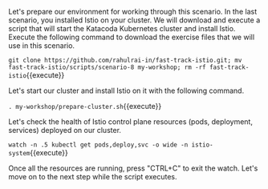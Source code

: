 Let's prepare our environment for working through this scenario. In the last scenario, you installed Istio on your cluster. We will download and execute a script that will start the Katacoda Kubernetes cluster and install Istio. Execute the following command to download the exercise files that we will use in this scenario.

`git clone https://github.com/rahulrai-in/fast-track-istio.git; mv fast-track-istio/scripts/scenario-8 my-workshop; rm -rf fast-track-istio`{{execute}}

Let's start our cluster and install Istio on it with the following command.

`. my-workshop/prepare-cluster.sh`{{execute}}

Let's check the health of Istio control plane resources (pods, deployment, services) deployed on our cluster.

`watch -n .5 kubectl get pods,deploy,svc -o wide -n istio-system`{{execute}}

Once all the resources are running, press "CTRL+C" to exit the watch. Let's move on to the next step while the script executes.
